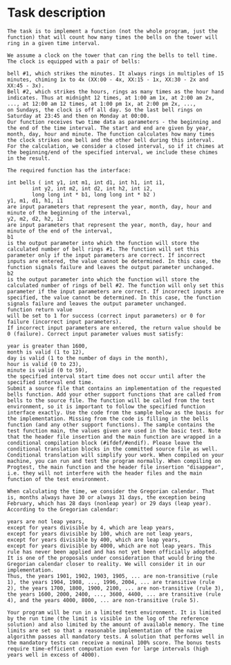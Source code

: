 # Task description
    The task is to implement a function (not the whole program, just the function) that will count how many times the bells on the tower will ring in a given time interval.

    We assume a clock on the tower that can ring the bells to tell time. The clock is equipped with a pair of bells:

    bell #1, which strikes the minutes. It always rings in multiples of 15 minutes, chiming 1x to 4x (XX:00 - 4x, XX:15 - 1x, XX:30 - 2x and XX:45 - 3x).
    Bell #2, which strikes the hours, rings as many times as the hour hand indicates. Thus at midnight 12 times, at 1:00 am 1x, at 2:00 am 2x, ..., at 12:00 am 12 times, at 1:00 pm 1x, at 2:00 pm 2x, ...,
    on Sundays, the clock is off all day. So the last bell rings on Saturday at 23:45 and then on Monday at 00:00.
    Our function receives two time data as parameters - the beginning and the end of the time interval. The start and end are given by year, month, day, hour and minute. The function calculates how many times the clock strikes one bell and the other bell during this interval. For the calculation, we consider a closed interval, so if it chimes at the beginning/end of the specified interval, we include these chimes in the result.

    The required function has the interface:

    int bells ( int y1, int m1, int d1, int h1, int i1,
            int y2, int m2, int d2, int h2, int i2, 
            long long int * b1, long long int * b2 )
    y1, m1, d1, h1, i1
    are input parameters that represent the year, month, day, hour and minute of the beginning of the interval,
    y2, m2, d2, h2, i2
    are input parameters that represent the year, month, day, hour and minute of the end of the interval,
    b1
    is the output parameter into which the function will store the calculated number of bell rings #1. The function will set this parameter only if the input parameters are correct. If incorrect inputs are entered, the value cannot be determined. In this case, the function signals failure and leaves the output parameter unchanged.
    b2
    is the output parameter into which the function will store the calculated number of rings of bell #2. The function will only set this parameter if the input parameters are correct. If incorrect inputs are specified, the value cannot be determined. In this case, the function signals failure and leaves the output parameter unchanged.
    function return value
    will be set to 1 for success (correct input parameters) or 0 for failure (incorrect input parameters).
    If incorrect input parameters are entered, the return value should be 0 (failure). Correct input parameter values must satisfy:

    year is greater than 1600,
    month is valid (1 to 12),
    day is valid (1 to the number of days in the month),
    hour is valid (0 to 23),
    minute is valid (0 to 59),
    the specified interval start time does not occur until after the specified interval end time.
    Submit a source file that contains an implementation of the requested bells function. Add your other support functions that are called from bells to the source file. The function will be called from the test environment, so it is important to follow the specified function interface exactly. Use the code from the sample below as the basis for the implementation. Missing from the code is filling in the bells function (and any other support functions). The sample contains the test function main, the values given are used in the basic test. Note that the header file insertion and the main function are wrapped in a conditional compilation block (#ifdef/#endif). Please leave the conditional translation blocks in the committed source file as well. Conditional translation will simplify your work. When compiled on your machine, you can run and test the program normally. When compiling on Progtest, the main function and the header file insertion "disappear", i.e. they will not interfere with the header files and the main function of the test environment.

    When calculating the time, we consider the Gregorian calendar. That is, months always have 30 or always 31 days, the exception being February, which has 28 days (nonleap year) or 29 days (leap year). According to the Gregorian calendar:

    years are not leap years,
    except for years divisible by 4, which are leap years,
    except for years divisible by 100, which are not leap years,
    except for years divisible by 400, which are leap years,
    except for years divisible by 4000, which are not leap years. This rule has never been applied and has not yet been officially adopted. It is one of the proposals under consideration that would bring the Gregorian calendar closer to reality. We will consider it in our implementation.
    Thus, the years 1901, 1902, 1903, 1905, ... are non-transitive (rule 1), the years 1904, 1908, ..., 1996, 2004, ... are transitive (rule 2), the years 1700, 1800, 1900, 2100, ... are non-transitive (rule 3), the years 1600, 2000, 2400, ..., 3600, 4400, ... are transitive (rule 4), and the years 4000, 8000, ... are non-transitive (rule 5).

    Your program will be run in a limited test environment. It is limited by the run time (the limit is visible in the log of the reference solution) and also limited by the amount of available memory. The time limits are set so that a reasonable implementation of the naive algorithm passes all mandatory tests. A solution that performs well in the mandatory tests can receive a nominal 100% score. The bonus tests require time-efficient computation even for large intervals (high years well in excess of 4000).
